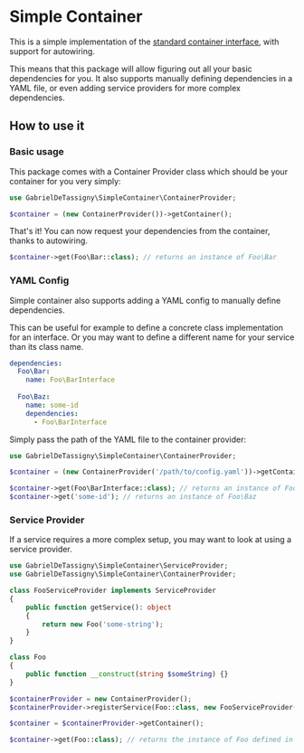 # Simple Container

This is a simple implementation of the [standard container interface](https://www.php-fig.org/psr/psr-11/), with support for autowiring.

This means that this package will allow figuring out all your basic dependencies for you. 
It also supports manually defining dependencies in a YAML file, or even adding service providers for more complex dependencies.

## How to use it

### Basic usage

This package comes with a Container Provider class which should be your container for you very simply:

```php
use GabrielDeTassigny\SimpleContainer\ContainerProvider;

$container = (new ContainerProvider())->getContainer();
```

That's it! You can now request your dependencies from the container, thanks to autowiring.

```php
$container->get(Foo\Bar::class); // returns an instance of Foo\Bar
``` 

### YAML Config

Simple container also supports adding a YAML config to manually define dependencies.

This can be useful for example to define a concrete class implementation for an interface.
Or you may want to define a different name for your service than its class name. 
```yaml
dependencies:
  Foo\Bar:
    name: Foo\BarInterface
  
  Foo\Baz:
    name: some-id
    dependencies:
      - Foo\BarInterface
```

Simply pass the path of the YAML file to the container provider:
```php
use GabrielDeTassigny\SimpleContainer\ContainerProvider;

$container = (new ContainerProvider('/path/to/config.yaml'))->getContainer();

$container->get(Foo\BarInterface::class); // returns an instance of Foo\Bar
$container->get('some-id'); // returns an instance of Foo\Baz
``` 

### Service Provider

If a service requires a more complex setup, you may want to look at using a service provider.

```php
use GabrielDeTassigny\SimpleContainer\ServiceProvider;
use GabrielDeTassigny\SimpleContainer\ContainerProvider;

class FooServiceProvider implements ServiceProvider
{
    public function getService(): object
    {
        return new Foo('some-string');
    }
}

class Foo
{
    public function __construct(string $someString) {}
}

$containerProvider = new ContainerProvider();
$containerProvider->registerService(Foo::class, new FooServiceProvider());

$container = $containerProvider->getContainer();

$container->get(Foo::class); // returns the instance of Foo defined in FooServiceProvider
```
